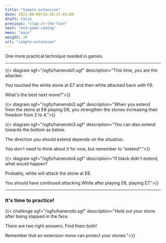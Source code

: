 ```yaml
---
title: "Simple extension"
date: 2021-08-05T14:10:17-03:00
draft: false
previous: "slap-in-the-face"
next: "end-game-coming"
menu: "main"
weight: 30
url: "simple-extension"
---
```

One more practical technique needed in games.

---

{{< diagram sgf="/sgfs/hanenobi1.sgf" description="This time, you are the attacker.</p><p>You touched the white stone at E7 and then white attacked back with F6.</p><p>What's the best next move?">}}


{{< diagram sgf="/sgfs/hanenobi2.sgf" description="When you extend from the stone at E6 playing D6, you strengthen the stones increasing their freedom from 2 to 4.">}}


{{< diagram sgf="/sgfs/hanenobi3.sgf" description="You can also extend towards the bottom as below.</p><p>The direction you should extend depends on the situation.</p> <p>You don't need to think about it for now, but remember to \"extend\".">}}


{{< diagram sgf="/sgfs/hanenobi4.sgf" description="If black didn't extend, what would happen?</p><p>Probably, white will attack the stone at E6.</p> <p>You should have continued attacking White after playing E6, playing E7.">}}


---

### It's time to practice!

{{< challenge sgf="/sgfs/hanenobi.sgf" description="Hold out your stone after being slapped in the face.</p><p>There are two right answers. Find them both!</p><p ></p><p>Remember that an extension move can protect your stones.">}}